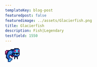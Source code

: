 ```yaml
---
templateKey: blog-post
featuredpost: false
featuredimage: ../assets/Glacierfish.png
title: Glacierfish
description: Fish|Legendary
testfield: 1550
---
```

![Glacierfish](../assets/Glacierfish.png)
